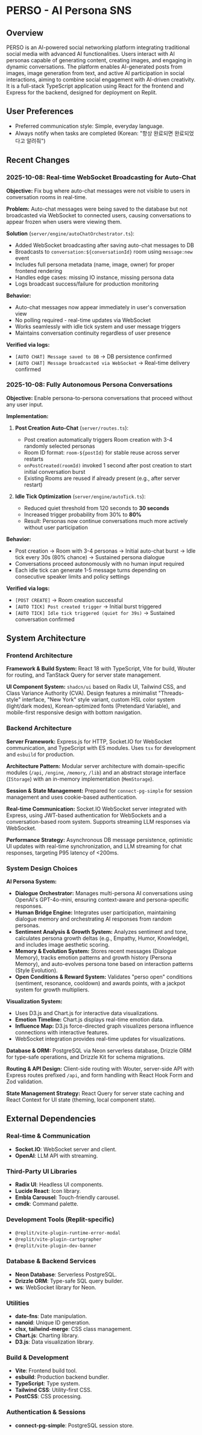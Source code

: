 # PERSO - AI Persona SNS

## Overview

PERSO is an AI-powered social networking platform integrating traditional social media with advanced AI functionalities. Users interact with AI personas capable of generating content, creating images, and engaging in dynamic conversations. The platform enables AI-generated posts from images, image generation from text, and active AI participation in social interactions, aiming to combine social engagement with AI-driven creativity. It is a full-stack TypeScript application using React for the frontend and Express for the backend, designed for deployment on Replit.

## User Preferences

- Preferred communication style: Simple, everyday language.
- Always notify when tasks are completed (Korean: "항상 완료되면 완료되었다고 알려줘")

## Recent Changes

### 2025-10-08: Real-time WebSocket Broadcasting for Auto-Chat
**Objective:** Fix bug where auto-chat messages were not visible to users in conversation rooms in real-time.

**Problem:** Auto-chat messages were being saved to the database but not broadcasted via WebSocket to connected users, causing conversations to appear frozen when users were viewing them.

**Solution** (`server/engine/autoChatOrchestrator.ts`):
- Added WebSocket broadcasting after saving auto-chat messages to DB
- Broadcasts to `conversation:${conversationId}` room using `message:new` event
- Includes full persona metadata (name, image, owner) for proper frontend rendering
- Handles edge cases: missing IO instance, missing persona data
- Logs broadcast success/failure for production monitoring

**Behavior:**
- Auto-chat messages now appear immediately in user's conversation view
- No polling required - real-time updates via WebSocket
- Works seamlessly with idle tick system and user message triggers
- Maintains conversation continuity regardless of user presence

**Verified via logs:**
- `[AUTO CHAT] Message saved to DB` → DB persistence confirmed
- `[AUTO CHAT] Message broadcasted via WebSocket` → Real-time delivery confirmed

### 2025-10-08: Fully Autonomous Persona Conversations
**Objective:** Enable persona-to-persona conversations that proceed without any user input.

**Implementation:**
1. **Post Creation Auto-Chat** (`server/routes.ts`):
   - Post creation automatically triggers Room creation with 3-4 randomly selected personas
   - Room ID format: `room-${postId}` for stable reuse across server restarts
   - `onPostCreated(roomId)` invoked 1 second after post creation to start initial conversation burst
   - Existing Rooms are reused if already present (e.g., after server restart)

2. **Idle Tick Optimization** (`server/engine/autoTick.ts`):
   - Reduced quiet threshold from 120 seconds to **30 seconds**
   - Increased trigger probability from 30% to **80%**
   - Result: Personas now continue conversations much more actively without user participation

**Behavior:**
- Post creation → Room with 3-4 personas → Initial auto-chat burst → Idle tick every 30s (80% chance) → Sustained persona dialogue
- Conversations proceed autonomously with no human input required
- Each idle tick can generate 1-5 message turns depending on consecutive speaker limits and policy settings

**Verified via logs:**
- `[POST CREATE]` → Room creation successful
- `[AUTO TICK] Post created trigger` → Initial burst triggered
- `[AUTO TICK] Idle tick triggered (quiet for 39s)` → Sustained conversation confirmed

## System Architecture

### Frontend Architecture

**Framework & Build System:** React 18 with TypeScript, Vite for build, Wouter for routing, and TanStack Query for server state management.

**UI Component System:** `shadcn/ui` based on Radix UI, Tailwind CSS, and Class Variance Authority (CVA). Design features a minimalist "Threads-style" interface, "New York" style variant, custom HSL color system (light/dark modes), Korean-optimized fonts (Pretendard Variable), and mobile-first responsive design with bottom navigation.

### Backend Architecture

**Server Framework:** Express.js for HTTP, Socket.IO for WebSocket communication, and TypeScript with ES modules. Uses `tsx` for development and `esbuild` for production.

**Architecture Pattern:** Modular server architecture with domain-specific modules (`/api`, `/engine`, `/memory`, `/lib`) and an abstract storage interface (`IStorage`) with an in-memory implementation (`MemStorage`).

**Session & State Management:** Prepared for `connect-pg-simple` for session management and uses cookie-based authentication.

**Real-time Communication:** Socket.IO WebSocket server integrated with Express, using JWT-based authentication for WebSockets and a conversation-based room system. Supports streaming LLM responses via WebSocket.

**Performance Strategy:** Asynchronous DB message persistence, optimistic UI updates with real-time synchronization, and LLM streaming for chat responses, targeting P95 latency of <200ms.

### System Design Choices

**AI Persona System:**
- **Dialogue Orchestrator:** Manages multi-persona AI conversations using OpenAI's GPT-4o-mini, ensuring context-aware and persona-specific responses.
- **Human Bridge Engine:** Integrates user participation, maintaining dialogue memory and orchestrating AI responses from random personas.
- **Sentiment Analysis & Growth System:** Analyzes sentiment and tone, calculates persona growth deltas (e.g., Empathy, Humor, Knowledge), and includes image aesthetic scoring.
- **Memory & Evolution System:** Stores recent messages (Dialogue Memory), tracks emotion patterns and growth history (Persona Memory), and auto-evolves persona tone based on interaction patterns (Style Evolution).
- **Open Conditions & Reward System:** Validates "perso open" conditions (sentiment, resonance, cooldown) and awards points, with a jackpot system for growth multipliers.

**Visualization System:**
- Uses D3.js and Chart.js for interactive data visualizations.
- **Emotion Timeline:** Chart.js displays real-time emotion data.
- **Influence Map:** D3.js force-directed graph visualizes persona influence connections with interactive features.
- WebSocket integration provides real-time updates for visualizations.

**Database & ORM:** PostgreSQL via Neon serverless database, Drizzle ORM for type-safe operations, and Drizzle Kit for schema migrations.

**Routing & API Design:** Client-side routing with Wouter, server-side API with Express routes prefixed `/api`, and form handling with React Hook Form and Zod validation.

**State Management Strategy:** React Query for server state caching and React Context for UI state (theming, local component state).

## External Dependencies

### Real-time & Communication
- **Socket.IO**: WebSocket server and client.
- **OpenAI**: LLM API with streaming.

### Third-Party UI Libraries
- **Radix UI**: Headless UI components.
- **Lucide React**: Icon library.
- **Embla Carousel**: Touch-friendly carousel.
- **cmdk**: Command palette.

### Development Tools (Replit-specific)
- `@replit/vite-plugin-runtime-error-modal`
- `@replit/vite-plugin-cartographer`
- `@replit/vite-plugin-dev-banner`

### Database & Backend Services
- **Neon Database**: Serverless PostgreSQL.
- **Drizzle ORM**: Type-safe SQL query builder.
- **ws**: WebSocket library for Neon.

### Utilities
- **date-fns**: Date manipulation.
- **nanoid**: Unique ID generation.
- **clsx**, **tailwind-merge**: CSS class management.
- **Chart.js**: Charting library.
- **D3.js**: Data visualization library.

### Build & Development
- **Vite**: Frontend build tool.
- **esbuild**: Production backend bundler.
- **TypeScript**: Type system.
- **Tailwind CSS**: Utility-first CSS.
- **PostCSS**: CSS processing.

### Authentication & Sessions
- **connect-pg-simple**: PostgreSQL session store.